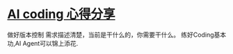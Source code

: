 # [AI coding 心得分享](https://github.com/sunyuan686/blog/issues/30)

做好版本控制
需求描述清楚，当前是干什么的，你需要干什么。
练好Coding基本功,AI Agent可以锦上添花.
